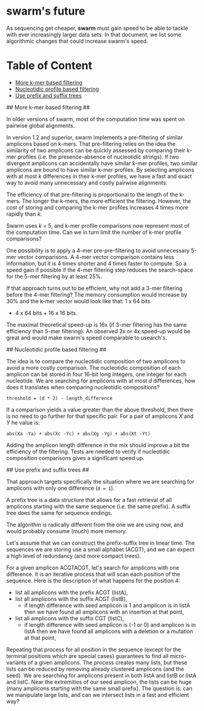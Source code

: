 # swarm's future #

As sequencing get cheaper, **swarm** must gain speed to be able to
tackle with ever increasingly larger data sets. In that document, we
list some algorithmic changes that could increase swarm's speed.

Table of Content
================

* [More k-mer based filtering](#kmers)
* [Nucleotidic profile based filtering](#nucleotidic_profile)
* [Use prefix and suffix trees](#prefix-suffix)

<a name="kmers"/>
## More k-mer based filtering ##

In older versions of swarm, most of the computation time was spent on
pairwise global alignments.

In version 1.2 and superior, swarm implements a pre-filtering of
similar amplicons based on k-mers. That pre-filtering relies on the
idea the similarity of two amplicons can be quickly assessed by
comparing their k-mer profiles (i.e. the presence-absence of
nucleotidic strings). If two divergent amplicons can accidentally have
similar k-mer profiles, two similar amplicons are bound to have
similar k-mer profiles. By selecting amplicons with at most *k*
differences in their k-mer profiles, we have a fast and exact way to
avoid many unnecessary and costly pairwise alignments.

The efficiency of that pre-filtering is proportional to the length of
the k-mers. The longer the k-mers, the more efficient the
filtering. However, the cost of storing and comparing the k-mer
profiles increases 4 times more rapidly than *k*.

Swarm uses *k* = 5, and k-mer profile comparisons now represent most
of the computation time. Can we in turn limit the number of k-mer
profile comparisons?

One possibility is to apply a 4-mer pre-pre-filtering to avoid
unnecessary 5-mer vector comparisons. A 4-mer vector comparison
contains less information, but it is 4 times shorter and 4 times
faster to compute. So a speed gain if possible if the 4-mer filtering
step reduces the search-space for the 5-mer filtering by at least 25%.

If that approach turns out to be efficient, why not add a 3-mer
filtering before the 4-mer filtering? The memory consumption would
increase by 30% and the k-mer vector would look like that: 1 x 64 bits
+ 4 x 64 bits + 16 x 16 bits.

The maximal theoretical speed-up is 16x (if 3-mer filtering has the
same efficiency than 5-mer filtering). An observed 2x or 4x speed-up
would be great and would make swarm's speed comparable to usearch's.

<a name="nucleotidic_profile"/>
## Nucleotidic profile based filtering ##

The idea is to compare the nucleotidic composition of two amplicons to
avoid a more costly comparison. The nucleotidic composition of each
amplicon can be stored in four 16-bit long integers, one integer for
each nucleotide. We are searching for amplicons with at most *d*
differences, how does it translates when comparing nucleotidic
compositions?

```
threshold = (d * 2) - length_difference
```

If a comparison yields a value greater than the above threshold, then
there is no need to go further for that specific pair. For a pair of
amplicons *X* and *Y* he value is:

```
abs(Xa -Ya) + abs(Xc -Yc) + abs(Xg -Yg) + abs(Xt -Yt)
```

Adding the amplicon length difference in the mix should improve a bit
the efficiency of the filtering. Tests are needed to verify if
nucleotidic composition comparisons gives a significant speed up.

<a name="prefix-suffix"/>
## Use prefix and suffix trees ##

That approach targets specifically the situation where we are
searching for amplicons with only one difference (`d = 1`).

A prefix tree is a data structure that allows for a fast retrieval of
all amplicons starting with the same sequence (i.e. the same
prefix). A suffix tree does the same for sequence endings.

The algorithm is radically different from the one we are using now,
and would probably consume (much) more memory.

Let's assume that we can construct the prefix-suffix tree in linear
time. The sequences we are storing use a small alphabet (ACGT), and we
can expect a high level of redundancy (and more compact trees).

For a given amplicon ACGTACGT, let's search for amplicons with one
difference. It is an iterative process that will scan each position of
the sequence. Here is the description of what happens for the position 4:

- list all amplicons with the prefix ACGT (listA),
- list all amplicons with the suffix ACGT (listB),
  - if length difference with seed amplicon is 1 and amplicon is in
    listA then we have found all amplicons with an insertion at that point,
- list all amplicons with the suffix CGT (listC),
  - if length difference with seed amplicon is (-1 or 0) and amplicon
    is in listA then we have found all amplicons with a deletion or a
    mutation at that point,

Repeating that process for all position in the sequence (except for
the terminal positions which are special cases) guarantees to find all
micro-variants of a given amplicons. The process creates many lists,
but these lists can be reduced by removing already clustered amplicons
(and the seed). We are searching for amplicons present in both listA
and listB or listA and listC. Near the extremities of our seed
amplicon, the lists can be huge (many amplicons starting with the same
small prefix). The question is: can we manipulate large lists, and can
we intersect lists in a fast and efficient way?
